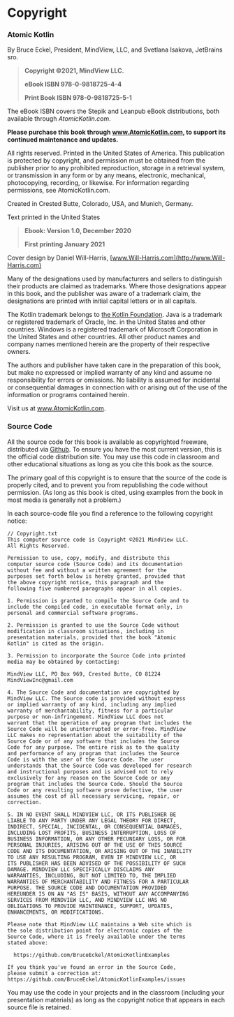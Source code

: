 # Copyright

### Atomic Kotlin

By Bruce Eckel, President, MindView, LLC, and Svetlana Isakova, JetBrains sro.

> **Copyright ©2021, MindView LLC.**
>
> **eBook ISBN 978-0-9818725-4-4**
>
> **Print Book ISBN 978-0-9818725-5-1**

The eBook ISBN covers the Stepik and Leanpub eBook distributions, both available through *AtomicKotlin.com*.

  **Please purchase this book through www.AtomicKotlin.com, to support its continued maintenance and updates.**

All rights reserved. Printed in the United States of America. This publication is protected by copyright, and permission must be obtained from the publisher prior to any prohibited reproduction, storage in a retrieval system, or transmission in any form or by any means, electronic, mechanical, photocopying, recording, or likewise. For information regarding permissions, see AtomicKotlin.com.

Created in Crested Butte, Colorado, USA, and Munich, Germany.

Text printed in the United States

> **Ebook: Version 1.0, December 2020**
>
> **First printing January 2021**

Cover design by Daniel Will-Harris, [www.Will-Harris.com](http://www.Will-Harris.com)

Many of the designations used by manufacturers and sellers to distinguish their products are claimed as trademarks. Where those designations appear in this book, and the publisher was aware of a trademark claim, the designations are printed with initial capital letters or in all capitals.

The Kotlin trademark belongs to [the Kotlin Foundation](https://kotlinlang.org/foundation/kotlin-foundation.html). Java is a trademark or registered trademark of Oracle, Inc. in the United States and other countries. Windows is a registered trademark of Microsoft Corporation in the United States and other countries. All other product names and company names mentioned herein are the property of their respective owners.

The authors and publisher have taken care in the preparation of this book, but make no expressed or implied warranty of any kind and assume no responsibility for errors or omissions. No liability is assumed for incidental or consequential damages in connection with or arising out of the use of the information or programs contained herein.

Visit us at www.AtomicKotlin.com.

### Source Code

All the source code for this book is available as copyrighted freeware, distributed via [Github](https://github.com/BruceEckel/AtomicKotlinExamples). To ensure you have the most current version, this is the official code distribution site. You may use this code in classroom and other educational situations as long as you cite this book as the source.

The primary goal of this copyright is to ensure that the source of the code is properly cited, and to prevent you from republishing the code without permission. (As long as this book is cited, using examples from the book in most media is generally not a problem.)

In each source-code file you find a reference to the following copyright notice:

```
// Copyright.txt
This computer source code is Copyright ©2021 MindView LLC.
All Rights Reserved.

Permission to use, copy, modify, and distribute this
computer source code (Source Code) and its documentation
without fee and without a written agreement for the
purposes set forth below is hereby granted, provided that
the above copyright notice, this paragraph and the
following five numbered paragraphs appear in all copies.

1. Permission is granted to compile the Source Code and to
include the compiled code, in executable format only, in
personal and commercial software programs.

2. Permission is granted to use the Source Code without
modification in classroom situations, including in
presentation materials, provided that the book "Atomic
Kotlin" is cited as the origin.

3. Permission to incorporate the Source Code into printed
media may be obtained by contacting:

MindView LLC, PO Box 969, Crested Butte, CO 81224
MindViewInc@gmail.com

4. The Source Code and documentation are copyrighted by
MindView LLC. The Source code is provided without express
or implied warranty of any kind, including any implied
warranty of merchantability, fitness for a particular
purpose or non-infringement. MindView LLC does not
warrant that the operation of any program that includes the
Source Code will be uninterrupted or error-free. MindView
LLC makes no representation about the suitability of the
Source Code or of any software that includes the Source
Code for any purpose. The entire risk as to the quality
and performance of any program that includes the Source
Code is with the user of the Source Code. The user
understands that the Source Code was developed for research
and instructional purposes and is advised not to rely
exclusively for any reason on the Source Code or any
program that includes the Source Code. Should the Source
Code or any resulting software prove defective, the user
assumes the cost of all necessary servicing, repair, or
correction.

5. IN NO EVENT SHALL MINDVIEW LLC, OR ITS PUBLISHER BE
LIABLE TO ANY PARTY UNDER ANY LEGAL THEORY FOR DIRECT,
INDIRECT, SPECIAL, INCIDENTAL, OR CONSEQUENTIAL DAMAGES,
INCLUDING LOST PROFITS, BUSINESS INTERRUPTION, LOSS OF
BUSINESS INFORMATION, OR ANY OTHER PECUNIARY LOSS, OR FOR
PERSONAL INJURIES, ARISING OUT OF THE USE OF THIS SOURCE
CODE AND ITS DOCUMENTATION, OR ARISING OUT OF THE INABILITY
TO USE ANY RESULTING PROGRAM, EVEN IF MINDVIEW LLC, OR
ITS PUBLISHER HAS BEEN ADVISED OF THE POSSIBILITY OF SUCH
DAMAGE. MINDVIEW LLC SPECIFICALLY DISCLAIMS ANY
WARRANTIES, INCLUDING, BUT NOT LIMITED TO, THE IMPLIED
WARRANTIES OF MERCHANTABILITY AND FITNESS FOR A PARTICULAR
PURPOSE. THE SOURCE CODE AND DOCUMENTATION PROVIDED
HEREUNDER IS ON AN "AS IS" BASIS, WITHOUT ANY ACCOMPANYING
SERVICES FROM MINDVIEW LLC, AND MINDVIEW LLC HAS NO
OBLIGATIONS TO PROVIDE MAINTENANCE, SUPPORT, UPDATES,
ENHANCEMENTS, OR MODIFICATIONS.

Please note that MindView LLC maintains a Web site which is
the sole distribution point for electronic copies of the
Source Code, where it is freely available under the terms
stated above:

  https://github.com/BruceEckel/AtomicKotlinExamples

If you think you've found an error in the Source Code,
please submit a correction at:
https://github.com/BruceEckel/AtomicKotlinExamples/issues
```

You may use the code in your projects and in the classroom (including your presentation materials) as long as the copyright notice that appears in each source file is retained.
